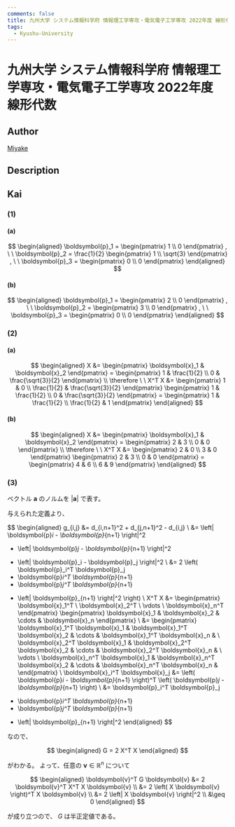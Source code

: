 ```yaml
---
comments: false
title: 九州大学 システム情報科学府 情報理工学専攻・電気電子工学専攻 2022年度 線形代数
tags:
  - Kyushu-University
---
```

# 九州大学 システム情報科学府 情報理工学専攻・電気電子工学専攻 2022年度 線形代数

## **Author**
[Miyake](https://miyake.github.io/exams/index.html)

## **Description**

## **Kai**
### (1)
#### (a)

$$
  \begin{aligned}
  \boldsymbol{p}_1 = \begin{pmatrix} 1 \\ 0 \end{pmatrix}
  , \ \ 
  \boldsymbol{p}_2 = \frac{1}{2} \begin{pmatrix} 1 \\ \sqrt{3} \end{pmatrix}
  , \ \ 
  \boldsymbol{p}_3 = \begin{pmatrix} 0 \\ 0 \end{pmatrix}
  \end{aligned}
$$

#### (b)

$$
  \begin{aligned}
  \boldsymbol{p}_1 = \begin{pmatrix} 2 \\ 0 \end{pmatrix}
  , \ \ 
  \boldsymbol{p}_2 = \begin{pmatrix} 3 \\ 0 \end{pmatrix}
  , \ \ 
  \boldsymbol{p}_3 = \begin{pmatrix} 0 \\ 0 \end{pmatrix}
  \end{aligned}
$$

### (2)
#### (a)

$$
  \begin{aligned}
  X
  &= \begin{pmatrix} \boldsymbol{x}_1 & \boldsymbol{x}_2 \end{pmatrix}
  = \begin{pmatrix} 1 & \frac{1}{2} \\ 0 & \frac{\sqrt{3}}{2} \end{pmatrix}
  \\
  \therefore \ \ 
  X^T X
  &= \begin{pmatrix} 1 & 0 \\ \frac{1}{2} & \frac{\sqrt{3}}{2} \end{pmatrix}
  \begin{pmatrix} 1 & \frac{1}{2} \\ 0 & \frac{\sqrt{3}}{2} \end{pmatrix}
  = \begin{pmatrix} 1 & \frac{1}{2} \\ \frac{1}{2} & 1 \end{pmatrix}
  \end{aligned}
$$

#### (b)

$$
  \begin{aligned}
  X
  &= \begin{pmatrix} \boldsymbol{x}_1 & \boldsymbol{x}_2 \end{pmatrix}
  = \begin{pmatrix} 2 & 3 \\ 0 & 0 \end{pmatrix}
  \\
  \therefore \ \ 
  X^T X
  &= \begin{pmatrix} 2 & 0 \\ 3 & 0 \end{pmatrix}
  \begin{pmatrix} 2 & 3 \\ 0 & 0 \end{pmatrix}
  = \begin{pmatrix} 4 & 6 \\ 6 & 9 \end{pmatrix}
  \end{aligned}
$$

### (3)
ベクトル $\boldsymbol{a}$ のノルムを $|\boldsymbol{a}|$ で表す。

与えられた定義より、

$$
\begin{aligned}
g_{i,j}
&= d_{i,n+1}^2 + d_{j,n+1}^2 - d_{i,j}
\\
&= \left| \boldsymbol{p}_i - \boldsymbol{p}_{n+1} \right|^2
+ \left| \boldsymbol{p}_j - \boldsymbol{p}_{n+1} \right|^2
- \left| \boldsymbol{p}_i - \boldsymbol{p}_j \right|^2
\\
&= 2
\left( \boldsymbol{p}_i^T \boldsymbol{p}_j
- \boldsymbol{p}_i^T \boldsymbol{p}_{n+1}
- \boldsymbol{p}_j^T \boldsymbol{p}_{n+1}
+ \left| \boldsymbol{p}_{n+1} \right|^2
\right)
\\
X^T X
&= \begin{pmatrix}
\boldsymbol{x}_1^T \\ \boldsymbol{x}_2^T \\ \vdots \\ \boldsymbol{x}_n^T
\end{pmatrix}
\begin{pmatrix}
\boldsymbol{x}_1 & \boldsymbol{x}_2 & \cdots & \boldsymbol{x}_n
\end{pmatrix}
\\
&= \begin{pmatrix}
\boldsymbol{x}_1^T \boldsymbol{x}_1 & 
\boldsymbol{x}_1^T \boldsymbol{x}_2 & 
\cdots &
\boldsymbol{x}_1^T \boldsymbol{x}_n & 
\\
\boldsymbol{x}_2^T \boldsymbol{x}_1 & 
\boldsymbol{x}_2^T \boldsymbol{x}_2 & 
\cdots &
\boldsymbol{x}_2^T \boldsymbol{x}_n & 
\\
\vdots
\\
\boldsymbol{x}_n^T \boldsymbol{x}_1 & 
\boldsymbol{x}_n^T \boldsymbol{x}_2 & 
\cdots &
\boldsymbol{x}_n^T \boldsymbol{x}_n & 
\end{pmatrix}
\\
\boldsymbol{x}_i^T \boldsymbol{x}_j
&= \left( \boldsymbol{p}_i - \boldsymbol{p}_{n+1} \right)^T
\left( \boldsymbol{p}_j - \boldsymbol{p}_{n+1} \right)
\\
&= \boldsymbol{p}_i^T \boldsymbol{p}_j
- \boldsymbol{p}_i^T \boldsymbol{p}_{n+1}
- \boldsymbol{p}_j^T \boldsymbol{p}_{n+1}
+ \left| \boldsymbol{p}_{n+1} \right|^2
\end{aligned}
$$

なので、

$$
\begin{aligned}
G = 2 X^T X
\end{aligned}
$$

がわかる。
よって、任意の $\boldsymbol{v} \in \mathbb{R}^n$ について

$$
\begin{aligned}
\boldsymbol{v}^T G \boldsymbol{v}
&= 2 \boldsymbol{v}^T X^T X \boldsymbol{v}
\\
&= 2 \left( X \boldsymbol{v} \right)^T X \boldsymbol{v}
\\
&= 2 \left| X \boldsymbol{v} \right|^2
\\
&\geq 0
\end{aligned}
$$

が成り立つので、 $G$ は半正定値である。